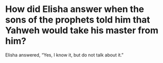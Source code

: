 # How did Elisha answer when the sons of the prophets told him that Yahweh would take his master from him?

Elisha answered, “Yes, I know it, but do not talk about it.”
